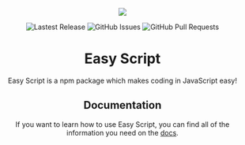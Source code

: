 <p align="center">
  <img src="https://images.easyscript.dev/banner.png">
</p>

<p align="center">
  <img alt="Lastest Release" src="https://img.shields.io/github/v/release/easyscriptjs/easyscript?style=for-the-badge">
  <img alt="GitHub Issues" src="https://img.shields.io/github/issues-raw/easyscriptjs/easyscript?label=Issues&style=for-the-badge">
  <img alt="GitHub Pull Requests" src="https://img.shields.io/github/issues-pr-raw/easyscriptjs/easyscript?label=Pull%20Requests&style=for-the-badge">
</p>

<h1 align="center">Easy Script</h1>
<p align="center">Easy Script is a npm package which makes coding in JavaScript easy!</p>

<h2 align="center">Documentation</h2>
<p align="center">If you want to learn how to use Easy Script, you can find all of the information you need on the <a href="https://docs.easyscript.dev">docs</a>.</p>
